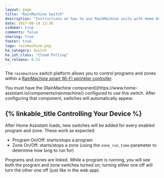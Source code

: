 ```yaml
---
layout: page
title: "RainMachine Switch"
description: "Instructions on how to use RainMachine units with Home Assistant."
date: 2017-08-14 13:30
sidebar: true
comments: false
sharing: true
footer: true
logo: rainmachine.png
ha_category: Switch
ha_iot_class: "Cloud Polling"
ha_release: 0.51
---
```


The `rainmachine` switch platform allows you to control programs and zones
within a [RainMachine smart Wi-Fi sprinkler controller](http://www.rainmachine.com/). 

<p class='note'>
You must have the [RainMachine component](https://www.home-assistant.io/components/rainmachine/)
configured to use this switch. After configuring that component, switches will
automatically appear.
</p>

## {% linkable_title Controlling Your Device %}

After Home Assistant loads, new switches will be added for every enabled
program and zone. These work as expected:

- Program On/Off: starts/stops a program
- Zone On/Off: starts/stops a zone (using the `zone_run_time` parameter to
determine how long to run for)

Programs and zones are linked. While a program is running, you will see both
the program and zone switches turned on; turning either one off will turn the
other one off (just like in the web app).
